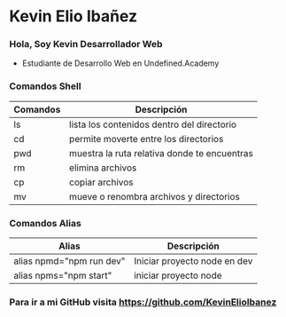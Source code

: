 # Kevin Elio Ibañez
### Hola, Soy Kevin Desarrollador Web

- Estudiante de Desarrollo Web en Undefined.Academy
                    
### Comandos Shell

| Comandos  | Descripción |
| ------------- | ------------- |
| ls  | lista los contenidos dentro del directorio  |
| cd  | permite moverte entre los directorios       |
| pwd | muestra la ruta relativa donde te encuentras|
| rm  | elimina archivos                            |
| cp  | copiar archivos                             |
| mv  | mueve o renombra archivos y directorios     |

### Comandos Alias

| Alias                       | Descripción                    |
| --------------------------- | ------------------------------ |
| alias npmd="npm run dev"    | 	Iniciar proyecto node en dev |
| alias npms="npm start"      | iniciar proyecto node          |

### Para ir a mi GitHub visita  https://github.com/KevinElioIbanez